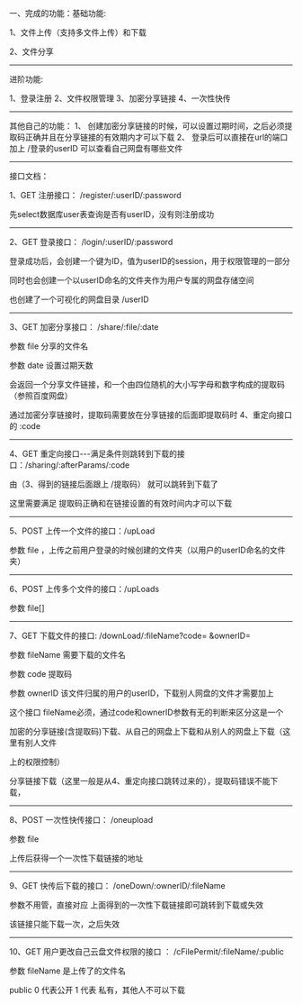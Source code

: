 一、完成的功能：基础功能: 

1、文件上传（支持多文件上传）和下载

2、文件分享

-------------------------------------------------------------------------------------------------
进阶功能:

1、登录注册
2、文件权限管理
3、加密分享链接
4、一次性快传

------------------------------------------------------------------------------------------
其他自己的功能：
1、
创建加密分享链接的时候，可以设置过期时间，之后必须提取码正确并且在分享链接的有效期内才可以下载
2、
登录后可以直接在url的端口加上 /登录的userID 可以查看自己网盘有哪些文件
                     
-----------------------------------------------------------------------------
接口文档：

1、GET     注册接口：                     /register/:userID/:password

先select数据库user表查询是否有userID，没有则注册成功


-------------------------------------------------------------------------------
2、GET      登录接口：                    /login/:userID/:password

登录成功后，会创建一个键为ID，值为userID的session，用于权限管理的一部分

同时也会创建一个以userID命名的文件夹作为用户专属的网盘存储空间

也创建了一个可视化的网盘目录 /userID


-----------------------------------------------------------------------------
3、GET       加密分享接口：           /share/:file/:date   

参数 file     分享的文件名

参数 date  设置过期天数

会返回一个分享文件链接，和一个由四位随机的大小写字母和数字构成的提取码（参照百度网盘）

通过加密分享链接时，提取码需要放在分享链接的后面即提取码时 4、重定向接口的 :code


-----------------------------------------------------------------------------------
4、GET        重定向接口---满足条件则跳转到下载的接口：/sharing/:afterParams/:code   

 由（3、得到的链接后面跟上  /提取码） 就可以跳转到下载了

这里需要满足 提取码正确和在链接设置的有效时间内才可以下载


-------------------------------------------------------------------------------------
5、POST     上传一个文件的接口：/upLoad

参数 file  ，上传之前用户登录的时候创建的文件夹（以用户的userID命名的文件夹）


------------------------------------------------------------------------------------
6、POST     上传多个文件的接口：/upLoads

参数 file[]


------------------------------------------------------------------------------------
7、GET        下载文件的接口:         /downLoad/:fileName?code=  &ownerID= 

参数 fileName  需要下载的文件名

参数 code          提取码

参数 ownerID    该文件归属的用户的userID，下载别人网盘的文件才需要加上

这个接口 fileName必须，通过code和ownerID参数有无的判断来区分这是一个

加密的分享链接(含提取码)下载、从自己的网盘上下载和从别人的网盘上下载（这里有别人文件

上的权限控制） 

分享链接下载（这里一般是从4、重定向接口跳转过来的），提取码错误不能下载，


--------------------------------------------------------------------------
8、POST      一次性快传接口：     /oneupload

参数 file   

上传后获得一个一次性下载链接的地址


--------------------------------------------------------------------------------
9、GET         快传后下载的接口： /oneDown/:ownerID/:fileName

参数不用管，直接对应 上面得到的一次性下载链接即可跳转到下载或失效

该链接只能下载一次，之后失效


----------------------------------------------------------------------------------
10、GET       用户更改自己云盘文件权限的接口 ：  /cFilePermit/:fileName/:public

参数 fileName 是上传了的文件名

public  0 代表公开   1 代表 私有，其他人不可以下载











                          

